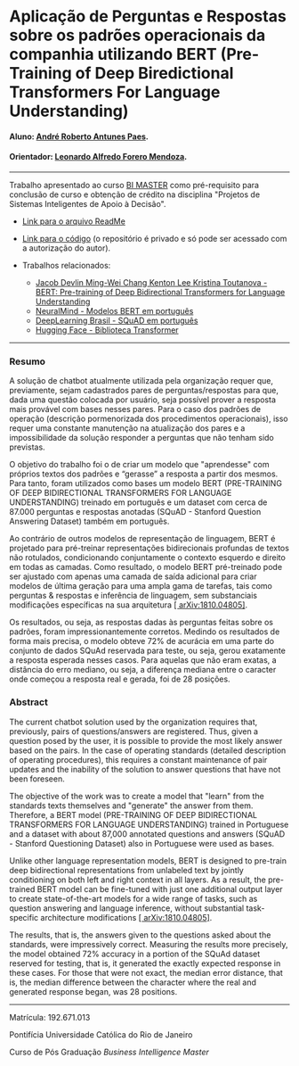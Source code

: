 # Aplicação de Perguntas e Respostas sobre os padrões operacionais da companhia utilizando BERT (Pre-Training of Deep Biredictional Transformers For Language Understanding)

#### Aluno: [André Roberto Antunes Paes](https://github.com/arobertoap).
#### Orientador: [Leonardo Alfredo Forero Mendoza](https://github.com/link_do_github).

---

Trabalho apresentado ao curso [BI MASTER](https://ica.puc-rio.ai/bi-master) como pré-requisito para conclusão de curso e obtenção de crédito na disciplina "Projetos de Sistemas Inteligentes de Apoio à Decisão".

- [Link para o arquivo ReadMe](https://github.com/arobertoap/TCC_BI_Master_Publico)
- [Link para o código](https://github.com/arobertoap/TCC_BI_Master) (o repositório é privado e só pode ser acessado com a autorização do autor).

- Trabalhos relacionados: <!-- caso não aplicável, remover estas linhas -->
    - [Jacob Devlin   Ming-Wei Chang   Kenton Lee   Kristina Toutanova - BERT: Pre-training of Deep Bidirectional Transformers for Language Understanding](https://arxiv.org/abs/1810.04805)
    - [NeuralMind - Modelos BERT em português](https://github.com/neuralmind-ai/portuguese-bert)
    - [DeepLearning Brasil - SQuAD em português](https://drive.google.com/file/d/1Q0IaIlv2h2BC468MwUFmUST0EyN7gNkn/view?usp=sharing)
    - [Hugging Face - Biblioteca Transformer](https://huggingface.co/transformers/)


---

### Resumo

A solução de chatbot atualmente utilizada pela organização requer que, previamente, sejam cadastrados pares de perguntas/respostas para que, dada uma questão colocada por usuário, seja possível prover a resposta mais provável com bases nesses pares. Para o caso dos padrões de operação (descrição pormenorizada dos procedimentos operacionais), isso requer uma constante manutenção na atualização dos pares e a impossibilidade da solução responder a perguntas que não tenham sido previstas.

O objetivo do trabalho foi o de criar um modelo que "aprendesse" com próprios textos dos padrões e “gerasse” a resposta a partir dos mesmos. Para tanto, foram utilizados como bases um modelo BERT (PRE-TRAINING OF DEEP BIDIRECTIONAL TRANSFORMERS FOR LANGUAGE UNDERSTANDING) treinado em português e um dataset com cerca de 87.000 perguntas e respostas anotadas (SQuAD - Stanford Question Answering Dataset) também em português.

Ao contrário de outros modelos de representação de linguagem, BERT é projetado para pré-treinar representações bidirecionais profundas de textos não rotulados, condicionando conjuntamente o contexto esquerdo e direito em todas as camadas. Como resultado, o modelo BERT pré-treinado pode ser ajustado com apenas uma camada de saída adicional para criar modelos de última geração para uma ampla gama de tarefas, tais como perguntas & respostas e inferência de linguagem, sem substanciais modificações específicas na sua arquitetura [[
arXiv:1810.04805]](https://arxiv.org/abs/1810.04805).

Os resultados, ou seja, as respostas dadas às perguntas feitas sobre os padrões, foram impressionantemente corretos. Medindo os resultados de forma mais precisa, o modelo obteve 72% de acurácia em uma parte do conjunto de dados SQuAd reservada para teste, ou seja, gerou exatamente a resposta esperada nesses casos. Para aquelas que não eram exatas, a distância do erro mediano, ou seja, a diferença mediana entre o caracter onde começou a resposta real e gerada, foi de 28 posições. 

### Abstract 

The current chatbot solution used by the organization requires that, previously, pairs of questions/answers are registered. Thus, given a question posed by the user, it is possible to provide the most likely answer based on the pairs. In the case of operating standards (detailed description of operating procedures), this requires a constant maintenance of pair updates and the inability of the solution to answer questions that have not been foreseen.

The objective of the work was to create a model that "learn" from the standards texts themselves and "generate" the answer from them. Therefore, a BERT model (PRE-TRAINING OF DEEP BIDIRECTIONAL TRANSFORMERS FOR LANGUAGE UNDERSTANDING) trained in Portuguese and a dataset with about 87,000 annotated questions and answers (SQuAD - Stanford Questioning Dataset) also in Portuguese were used as bases.

Unlike other language representation models, BERT is designed to pre-train deep bidirectional representations from unlabeled text by jointly conditioning on both left and right context in all layers. As a result, the pre-trained BERT model can be fine-tuned with just one additional output layer to create state-of-the-art models for a wide range of tasks, such as question answering and language inference, without substantial task-specific architecture modifications [[
arXiv:1810.04805]](https://arxiv.org/abs/1810.04805).

The results, that is, the answers given to the questions asked about the standards, were impressively correct. Measuring the results more precisely, the model obtained 72% accuracy in a portion of the SQuAd dataset reserved for testing, that is, it generated the exactly expected response in these cases. For those that were not exact, the median error distance, that is, the median difference between the character where the real and generated response began, was 28 positions. 

---

Matrícula: 192.671.013

Pontifícia Universidade Católica do Rio de Janeiro

Curso de Pós Graduação *Business Intelligence Master*
